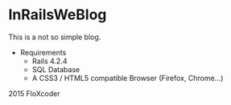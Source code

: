 # InRailsWeBlog

This is a not so simple blog.

- Requirements
  * Rails 4.2.4
  * SQL Database
  * A CSS3 / HTML5 compatible Browser (Firefox, Chrome…)

2015 FloXcoder

